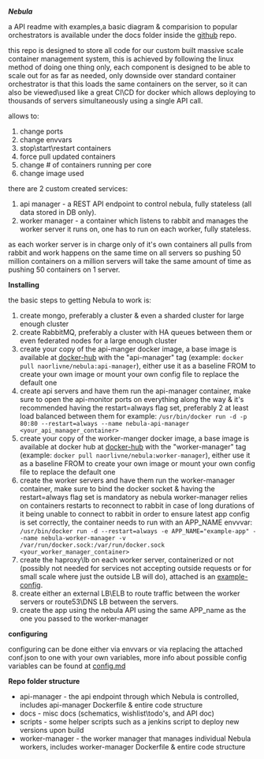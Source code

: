 ***Nebula***

a API readme with examples,a basic diagram & comparision to popular orchestrators is available under the docs folder inside the [github](https://github.com/naorlivne/nebula) repo.

this repo is designed to store all code for our custom built massive scale container management system, this is achieved by following the linux method of doing one thing only, each component is designed to be able to scale out for as far as needed, only downside over standard container orchestrator is that this loads the same containers on the server, so it can also be viewed\used like a great CI\CD for docker which allows deploying to thousands of servers simultaneously using a single API call.

allows to:
1. change ports
2. change envvars
3. stop\start\restart containers
4. force pull updated containers
5. change # of containers running per core
6. change image used

there are 2 custom created services:
1. api manager - a REST API endpoint to control nebula, fully stateless (all data stored in DB only).
2. worker manager - a container which listens to rabbit and manages the worker server it runs on, one has to run on each worker, fully stateless.

as each worker server is in charge only of it's own containers all pulls from rabbit and work happens on the same time on all servers so pushing 50 million containers on a million servers will take the same amount of time as pushing 50 containers on 1 server.

**Installing**

the basic steps to getting Nebula to work is:
1. create mongo, preferably a cluster & even a sharded cluster for large enough cluster
2. create RabbitMQ, preferably a cluster with HA queues between them or even federated nodes for a large enough cluster
3. create your copy of the api-manger docker image, a base image is available at [docker-hub](https://hub.docker.com/r/naorlivne/nebula/) with the "api-manager" tag (example: `docker pull naorlivne/nebula:api-manager`), either use it as a baseline FROM to create your own image or mount your own config file to replace the default one
4. create api servers and have them run the api-manager container, make sure to open the api-monitor ports on everything along the way & it's recommended having the restart=always flag set, preferably 2 at least load balanced between them for example:
 `/usr/bin/docker run -d -p 80:80 --restart=always --name nebula-api-manager <your_api_manager_container>`
5. create your copy of the worker-manger docker image, a base image is available at docker hub at [docker-hub](https://hub.docker.com/r/naorlivne/nebula/) with the "worker-manager" tag (example: `docker pull naorlivne/nebula:worker-manager`), either use it as a baseline FROM to create your own image or mount your own config file to replace the default one
6. create the worker servers and have them run the worker-manager container, make sure to bind the docker socket & having the restart=always flag set is mandatory as nebula worker-manager relies on containers restarts to reconnect to rabbit in case of long durations of it being unable to connect to rabbit in order to ensure latest app config is set correctly, the container needs to run with an APP_NAME envvvar:
 `/usr/bin/docker run -d --restart=always -e APP_NAME="example-app" --name nebula-worker-manager -v /var/run/docker.sock:/var/run/docker.sock <your_worker_manager_container>`
7. create the haproxy\lb on each worker server, containerized or not (possibly not needed for services not accepting outside requests or for small scale where just the outside LB will do), attached is an [example-config](https://github.com/naorlivne/nebula/blob/master/docs/haproxy.cfg).
8. create either an external LB\ELB to route traffic between the worker servers or route53\DNS LB between the servers.
9. create the app using the nebula API using the same APP_name as the one you passed to the worker-manager

**configuring**

configuring can be done either via envvars or via replacing the attached conf.json to one with your own variables, more info about possible config variables can be found at [config.md](https://github.com/naorlivne/nebula/blob/master/docs/config.md/)

**Repo folder structure**

* api-manager - the api endpoint through which Nebula is controlled, includes api-manager Dockerfile & entire code structure
* docs - misc docs (schematics, wishlist\todo's, and API doc)
* scripts - some helper scripts such as a jenkins script to deploy new versions upon build
* worker-manager - the worker manager that manages individual Nebula workers, includes worker-manager Dockerfile & entire code structure